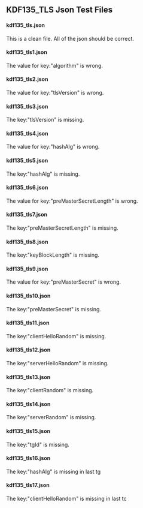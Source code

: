 ## KDF135\_TLS Json Test Files

#### kdf135\_tls.json
This is a clean file. All of the json should be correct.

#### kdf135\_tls1.json
The value for key:"algorithm" is wrong.

#### kdf135\_tls2.json
The value for key:"tlsVersion" is wrong.

#### kdf135\_tls3.json
The key:"tlsVersion" is missing.

#### kdf135\_tls4.json
The value for key:"hashAlg" is wrong.

#### kdf135\_tls5.json
The key:"hashAlg" is missing.

#### kdf135\_tls6.json
The value for key:"preMasterSecretLength" is wrong.

#### kdf135\_tls7.json
The key:"preMasterSecretLength" is missing.

#### kdf135\_tls8.json
The key:"keyBlockLength" is missing.

#### kdf135\_tls9.json
The value for key:"preMasterSecret" is wrong.

#### kdf135\_tls10.json
The key:"preMasterSecret" is missing.

#### kdf135\_tls11.json
The key:"clientHelloRandom" is missing.

#### kdf135\_tls12.json
The key:"serverHelloRandom" is missing.

#### kdf135\_tls13.json
The key:"clientRandom" is missing.

#### kdf135\_tls14.json
The key:"serverRandom" is missing.

#### kdf135\_tls15.json
The key:"tgId" is missing.

#### kdf135\_tls16.json
The key:"hashAlg" is missing in last tg

#### kdf135\_tls17.json
The key:"clientHelloRandom" is missing in last tc

